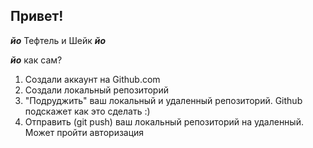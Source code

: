## Привет!
**_йо_** Тефтель и Шейк **_йо_**

**_йо_** как сам?

1. Создали аккаунт на Github.com
2. Создали локальный репозиторий
3. "Подруджить" ваш локальный и удаленный репозиторий. Github подскажет как это сделать :)
4. Отправить (git push) ваш локальный репозиторий на удаленный. Может пройти авторизация
